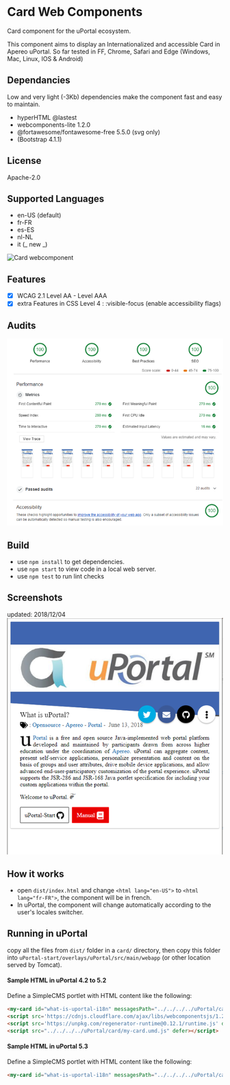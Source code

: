 # Card Web Components

Card component for the uPortal ecosystem.

This component aims to display an Internationalized and accessible Card in Apereo uPortal.
So far tested in FF, Chrome, Safari and Edge (Windows, Mac, Linux, IOS & Android)

## Dependancies

Low and very light (-3Kb) dependencies make the component fast and easy to maintain.

- hyperHTML @lastest
- webcomponents-lite 1.2.0
- @fortawesome/fontawesome-free 5.5.0 (svg only)
- (Bootstrap 4.1.1)

## License

Apache-2.0

## Supported Languages

- en-US (default)
- fr-FR
- es-ES
- nl-NL
- it (_ new _)

![Card webcomponent](doc/images/2018-12-08_15-15-58.gif "uPortal card in en-US, fr-FR, es-ES, it, nl-NL")

## Features

- [x] WCAG 2.1 Level AA - Level AAA
- [x] extra Features in CSS Level 4 : :visible-focus (enable accessibility flags)

## Audits

![Card webcomponent Audit](doc/images/metrics_2018-12-09.png "Audit in Chrome devtool: Performance:100/100 - Accessibility: 100/100 - Best Practices:100/100 - SEO: 100/100")

## Build

- use `npm install` to get dependencies.
- use `npm start` to view code in a local web server.
- use `npm test` to run lint checks

## Screenshots

updated: 2018/12/04
![Card webcomponent](doc/images/cardwebcomponent_2.png "card in en-US")

## How it works

- open `dist/index.html` and change `<html lang="en-US">` to `<html lang="fr-FR">`, the component will be in french.
- In uPortal, the component will change automatically according to the user's locales switcher.

## Running in uPortal

copy all the files from `dist/` folder in a `card/` directory, then copy this folder into
`uPortal-start/overlays/uPortal/src/main/webapp` (or other location served by Tomcat).

#### Sample HTML in uPortal 4.2 to 5.2

Define a SimpleCMS portlet with HTML content like the following:

```HTML
<my-card id="what-is-uportal-i18n" messagesPath="../../../../uPortal/card/" cssPath="../../../../uPortal/card/css"></my-card>
<script src='https://cdnjs.cloudflare.com/ajax/libs/webcomponentsjs/1.2.0/webcomponents-lite.js' defer></script>
<script src='https://unpkg.com/regenerator-runtime@0.12.1/runtime.js' defer></script>
<script src="../../../../uPortal/card/my-card.umd.js" defer></script>
```

#### Sample HTML in uPortal 5.3

Define a SimpleCMS portlet with HTML content like the following:

```HTML
<my-card id="what-is-uportal-i18n" messagesPath="../../../../uPortal/card/" cssPath="../../../../uPortal/card/css"></my-card><script src="../../../../uPortal/card/my-card.umd.js" defer></script>
```
